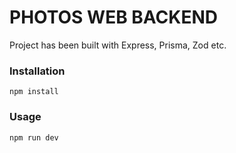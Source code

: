 # PHOTOS WEB BACKEND

Project has been built with Express, Prisma, Zod etc.

### Installation

`npm install`

### Usage

`npm run dev`
